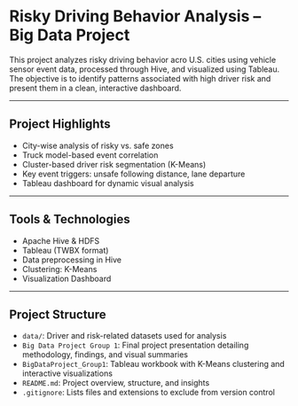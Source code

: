 # Risky Driving Behavior Analysis – Big Data Project

This project analyzes risky driving behavior acro U.S. cities using vehicle sensor event data, processed through Hive, and visualized using Tableau. The objective is to identify patterns associated with high driver risk and present them in a clean, interactive dashboard.

---

## Project Highlights

- City-wise analysis of risky vs. safe zones
- Truck model-based event correlation
- Cluster-based driver risk segmentation (K-Means)
- Key event triggers: unsafe following distance, lane departure
- Tableau dashboard for dynamic visual analysis

---

## Tools & Technologies

- Apache Hive & HDFS
- Tableau (TWBX format)
- Data preprocessing in Hive
- Clustering: K-Means
- Visualization Dashboard

---

## Project Structure
- `data/`: Driver and risk-related datasets used for analysis
- `Big Data Project Group 1`: Final project presentation detailing methodology, findings, and visual summaries
- `BigDataProject_Group1`: Tableau workbook with K-Means clustering and interactive visualizations
- `README.md`: Project overview, structure, and insights
- `.gitignore`: Lists files and extensions to exclude from version control


